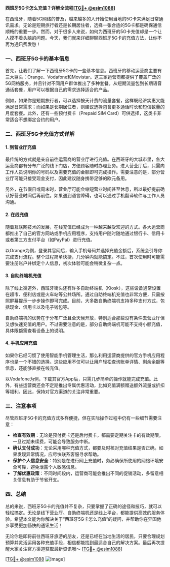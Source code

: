 **西班牙5G卡怎么充值？详解全流程[[TG💪+ @esim1088](https://t.me/s/esim1088)]**

在西班牙，随着5G网络的普及，越来越多的人开始使用当地的5G卡来满足日常通讯需求。无论是短期旅行者还是长期居住者，选择一张合适的5G卡都是确保通信顺畅的重要一步。然而，对于很多人来说，如何为西班牙的5G卡充值却是一个让人摸不着头脑的问题。今天，我们就来详细聊聊西班牙5G卡的充值方法，让你不再为通讯费发愁！

### 一、西班牙5G卡的基本信息

首先，让我们了解一下西班牙5G卡的一些基本信息。西班牙的移动运营商主要有三大巨头：Orange、Vodafone和Movistar。这三家运营商都提供了覆盖广泛的5G网络服务，并且针对不同用户群体推出了多种套餐。从短期流量包到长期语音通话套餐，用户可以根据自己的需求选择适合的产品。

例如，如果你是短期旅行者，可以选择按天计费的流量套餐，这样既经济实惠又能满足日常需求；而如果是长期居住者，则建议选择包含更多通话时长和短信数量的月度套餐。此外，还有一些预付费卡（Prepaid SIM Card）可供选择，这类卡非常适合不想绑定合约的用户。

### 二、西班牙5G卡充值方式详解

#### 1. 到营业厅充值

最传统的方式就是亲自前往运营商的营业厅进行充值。在西班牙的大城市里，各大运营商都有分布广泛的线下门店，方便顾客随时办理业务。进入营业厅后，只需向工作人员说明你的号码以及需要充值的金额即可完成操作。需要注意的是，部分营业厅可能只接受现金支付，因此建议随身携带足够的欧元备用。

另外，在节假日或周末时，营业厅可能会缩短营业时间甚至休息，所以最好提前确认好营业时间后再前往。如果遇到语言障碍，也可以通过手机翻译软件与工作人员沟通。

#### 2. 在线充值

随着互联网技术的发展，在线充值已经成为一种越来越受欢迎的方式。各大运营商都推出了自己的官方网站或手机应用程序，支持用户随时随地通过银行卡、信用卡或者第三方支付平台（如PayPal）进行充值。

以Orange为例，登录其官网后，输入手机号码并选择充值金额后，系统会引导你完成支付流程。整个过程简单快捷，几分钟内就能搞定。不过，首次使用时可能需要注册账户并绑定个人信息，初次体验可能会稍微复杂一点。

#### 3. 自助终端机充值

除了线上渠道外，西班牙街头还有许多自助终端机（Kiosk），这些设备通常设置在超市、便利店或是火车站等公共场所。通过自助终端机充值也非常方便，只需按照屏幕提示一步步操作即可完成。目前，大多数自助终端机支持多种支付方式，包括现金、信用卡以及电子钱包等。

自助终端机的优势在于分布广泛且全天候开放，特别适合那些没有条件去营业厅但又想快速充值的用户。不过需要注意的是，部分自助终端机可能不支持小额充值，具体限额需查看设备上的说明。

#### 4. 手机应用充值

如果你已经习惯了使用智能手机管理生活，那么利用运营商提供的官方手机应用程序也是一个不错的选择。这些应用不仅可以让用户轻松查询账单详情、剩余余额等信息，还能够直接在线充值。

以Vodafone为例，下载其官方App后，只需几步简单的操作就能完成充值。此外，有些运营商还会不定期推出专属优惠活动，比如充值满额赠送额外流量或折扣等福利。因此，保持对官方渠道的关注非常重要。

### 三、注意事项

尽管西班牙5G卡的充值方式多样便捷，但在实际操作过程中仍有一些细节需要注意：

- **检查有效期**：无论是预付费卡还是后付费卡，都需要定期关注卡的有效期限。一旦过期未续费，可能会导致服务中断。
- **确认支付成功**：无论采用哪种充值方式，都要及时核对充值结果是否正确。如果发现异常情况，应尽快联系客服寻求帮助。
- **保护个人信息安全**：特别是在进行网上充值时，务必确保所使用的网络环境安全可靠，避免泄露个人敏感信息。
- **了解优惠政策**：不同时间段内，运营商可能会推出不同的促销活动，多留意相关信息有助于节省开支。

### 四、总结

总的来说，西班牙5G卡的充值并不复杂，只要掌握了正确的途径和技巧，就可以轻松搞定。无论是线下营业厅、自助终端机还是线上平台，都能提供高效的服务体验。希望本文能为你解决关于“西班牙5G卡怎么充值”的疑问，并帮助你在异国他乡享受更加畅快的通讯生活！

无论你是即将前往西班牙旅游的朋友，还是已经在当地生活的居民，只要合理规划预算并灵活运用各种充值手段，相信都能找到最适合自己的解决方案。最后再次提醒大家关注官方渠道获取最新资讯哦～ [[TG💪+ @esim1088](https://t.me/s/esim1088)] 

[[TG💪+ @esim1088](https://t.me/s/esim1088) ![Image](https://i.postimg.cc/4NQfJmqS/Snipaste-2025-05-13-00-14-12.png)]